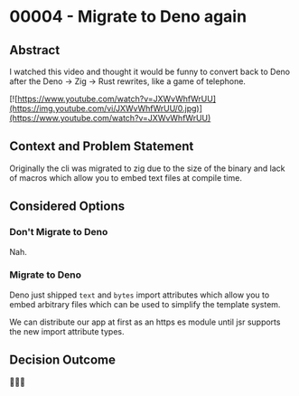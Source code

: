 # 00004 - Migrate to Deno again

## Abstract

I watched this video and thought it would be funny to convert back to Deno after
the Deno -> Zig -> Rust rewrites, like a game of telephone.

[![https://www.youtube.com/watch?v=JXWvWhfWrUU](https://img.youtube.com/vi/JXWvWhfWrUU/0.jpg)](https://www.youtube.com/watch?v=JXWvWhfWrUU)

## Context and Problem Statement

Originally the cli was migrated to zig due to the size of the binary and lack of
macros which allow you to embed text files at compile time.

## Considered Options

### Don't Migrate to Deno

Nah.

### Migrate to Deno

Deno just shipped `text` and `bytes` import attributes which allow you to embed
arbitrary files which can be used to simplify the template system.

We can distribute our app at first as an https es module until jsr supports the
new import attribute types.

## Decision Outcome

🤷🏻‍♀️
